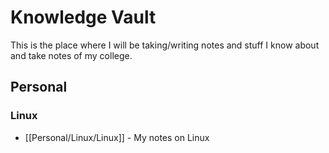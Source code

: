 # Knowledge Vault

This is the place where I will be taking/writing notes and stuff I know about and take notes of my college.

## Personal

### Linux

- [[Personal/Linux/Linux]] - My notes on Linux